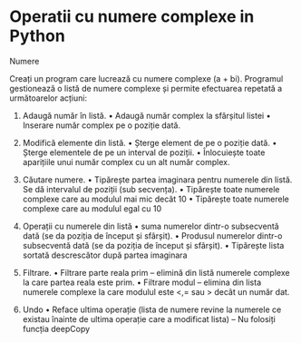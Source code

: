 # Operatii cu numere complexe in Python
Numere

Creați un program care lucrează cu numere complexe (a + bi). Programul
gestionează o listă de numere complexe și permite efectuarea repetată a
următoarelor acțiuni:
1. Adaugă număr în listă.
• Adaugă număr complex la sfârșitul listei
• Inserare număr complex pe o poziție dată.
2. Modifică elemente din listă.
• Șterge element de pe o poziție dată.
• Șterge elementele de pe un interval de poziții.
• Înlocuiește toate aparițiile unui număr complex cu un alt număr
complex.
3. Căutare numere.
• Tipărește partea imaginara pentru numerele din listă. Se dă intervalul
de poziții (sub secvența).
• Tipărește toate numerele complexe care au modulul mai mic decât 10
• Tipărește toate numerele complexe care au modulul egal cu 10
4. Operații cu numerele din listă
• suma numerelor dintr-o subsecventă dată (se da poziția de început și
sfârșit).
• Produsul numerelor dintr-o subsecventă dată (se da poziția de început
și sfârșit).
• Tipărește lista sortată descrescător după partea imaginara
5. Filtrare.
• Filtrare parte reala prim – elimină din listă numerele complexe la care
partea reala este prim.
• Filtrare modul – elimina din lista numerele complexe la care modulul
este <,= sau > decât un număr dat.

6. Undo
• Reface ultima operație (lista de numere revine la numerele ce existau
înainte de ultima operație care a modificat lista) – Nu folosiți funcția
deepCopy
